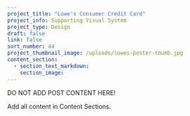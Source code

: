 ```yaml
---
project_title: "Lowe's Consumer Credit Card"
project_info: Supporting Visual System
project_type: Design
draft: false
link: false
sort_number: 44
project_thumbnail_image: /uploads/lowes-poster-thumb.jpg
content_section:
  - section_text_markdown:
    section_image:
---
```



DO NOT ADD POST CONTENT HERE!

Add all content in Content Sections.
